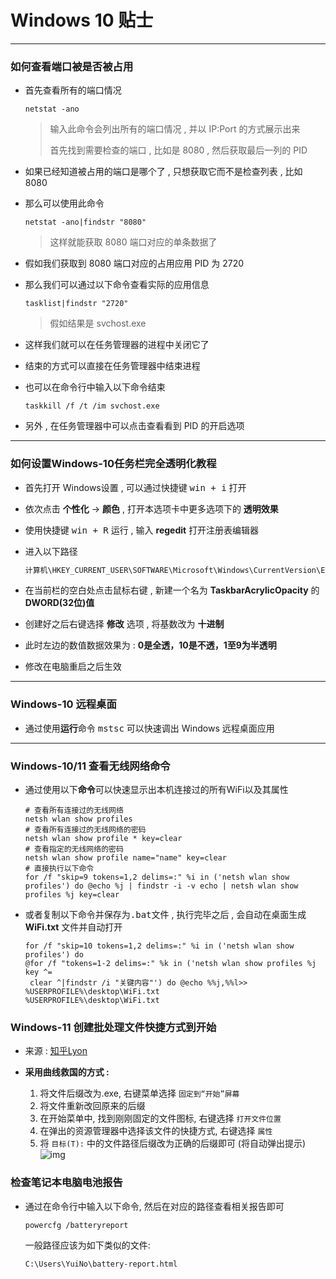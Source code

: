 # Windows 10 贴士

------------------------

### 如何查看端口被是否被占用

* 首先查看所有的端口情况

  ```shell
  netstat -ano
  ```

  > 输入此命令会列出所有的端口情况 , 并以 IP:Port 的方式展示出来
  >
  > 首先找到需要检查的端口 , 比如是 8080 , 然后获取最后一列的 PID

* 如果已经知道被占用的端口是哪个了 , 只想获取它而不是检查列表 , 比如 8080

* 那么可以使用此命令

  ```shell
  netstat -ano|findstr "8080"
  ```

  > 这样就能获取 8080 端口对应的单条数据了

* 假如我们获取到 8080 端口对应的占用应用 PID 为 2720

* 那么我们可以通过以下命令查看实际的应用信息

  ```shell
  tasklist|findstr "2720"
  ```

  > 假如结果是 svchost.exe

* 这样我们就可以在任务管理器的进程中关闭它了

* 结束的方式可以直接在任务管理器中结束进程

* 也可以在命令行中输入以下命令结束

  ```shell
  taskkill /f /t /im svchost.exe
  ```

* 另外 , 在任务管理器中可以点击查看看到 PID 的开启选项

----------------------------

### 如何设置Windows-10任务栏完全透明化教程

* 首先打开 Windows设置 , 可以通过快捷键 <kbd>win + i</kbd> 打开

* 依次点击 **个性化** → **颜色** , 打开本选项卡中更多选项下的 **透明效果** 

* 使用快捷键 <kbd>win + R</kbd> 运行 , 输入 **regedit** 打开注册表编辑器

* 进入以下路径

  ```sh
  计算机\HKEY_CURRENT_USER\SOFTWARE\Microsoft\Windows\CurrentVersion\Explorer\Advanced
  ```

* 在当前栏的空白处点击鼠标右键 , 新建一个名为 **TaskbarAcrylicOpacity** 的 **DWORD(32位)值** 

* 创建好之后右键选择 **修改** 选项 , 将基数改为 **十进制** 

* 此时左边的数值数据效果为 : **0是全透，10是不透，1至9为半透明** 

* 修改在电脑重启之后生效

--------------------

### Windows-10 远程桌面

* 通过使用**运行**命令 <kbd>mstsc</kbd> 可以快速调出 Windows 远程桌面应用

-------------

### Windows-10/11 查看无线网络命令

- 通过使用以下**命令**可以快速显示出本机连接过的所有WiFi以及其属性

  ```shell
  # 查看所有连接过的无线网络
  netsh wlan show profiles
  # 查看所有连接过的无线网络的密码
  netsh wlan show profile * key=clear
  # 查看指定的无线网络的密码
  netsh wlan show profile name="name" key=clear
  # 直接执行以下命令
  for /f "skip=9 tokens=1,2 delims=:" %i in ('netsh wlan show profiles') do @echo %j | findstr -i -v echo | netsh wlan show profiles %j key=clear
  ```

- 或者复制以下命令并保存为<kbd>.bat</kbd>文件 , 执行完毕之后 , 会自动在桌面生成 **WiFi.txt** 文件并自动打开

  ```shell
  for /f "skip=10 tokens=1,2 delims=:" %i in ('netsh wlan show profiles') do 
  @for /f "tokens=1-2 delims=:" %k in ('netsh wlan show profiles %j key ^=
   clear ^|findstr /i "关键内容"') do @echo %%j,%%l>> %USERPROFILE%\desktop\WiFi.txt
  %USERPROFILE%\desktop\WiFi.txt

### Windows-11 创建批处理文件快捷方式到开始

- 来源 : [知乎Lyon](https://www.zhihu.com/question/601260693/answer/3030330037)

- **采用曲线救国的方式 :** 
  1. 将文件后缀改为.exe, 右键菜单选择 `固定到“开始”屏幕` 
  2. 将文件重新改回原来的后缀
  3. 在开始菜单中, 找到刚刚固定的文件图标, 右键选择 `打开文件位置` 
  4. 在弹出的资源管理器中选择该文件的快捷方式, 右键选择 `属性` 
  5. 将 `目标(T):` 中的文件路径后缀改为正确的后缀即可 (将自动弹出提示)
  ![img](./images/v2-b5f2f440df8f7ff31ad6a1db1ad2dd66_720w.webp)

### 检查笔记本电脑电池报告

- 通过在命令行中输入以下命令, 然后在对应的路径查看相关报告即可

  ```shell
  powercfg /batteryreport
  ```

  一般路径应该为如下类似的文件:

  ```shell
  C:\Users\YuiNo\battery-report.html
  ```

  
